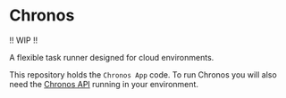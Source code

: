 # Chronos

!! WIP !!

A flexible task runner designed for cloud environments.

This repository holds the `Chronos App` code. To run Chronos you will also need the [Chronos API](https://github.com/asbjornenge/chronos-api) running in your environment.


